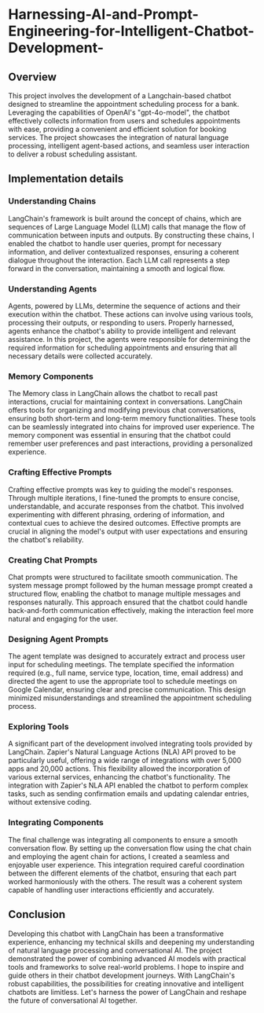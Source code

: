 # Harnessing-AI-and-Prompt-Engineering-for-Intelligent-Chatbot-Development-

## Overview
This project involves the development of a Langchain-based chatbot designed to streamline the appointment scheduling process for a bank. Leveraging the capabilities of OpenAI's "gpt-4o-model", the chatbot effectively collects information from users and schedules appointments with ease, providing a convenient and efficient solution for booking services. The project showcases the integration of natural language processing, intelligent agent-based actions, and seamless user interaction to deliver a robust scheduling assistant.

## Implementation details
### Understanding Chains
LangChain's framework is built around the concept of chains, which are sequences of Large Language Model (LLM) calls that manage the flow of communication between inputs and outputs. By constructing these chains, I enabled the chatbot to handle user queries, prompt for necessary information, and deliver contextualized responses, ensuring a coherent dialogue throughout the interaction. Each LLM call represents a step forward in the conversation, maintaining a smooth and logical flow.

### Understanding Agents
Agents, powered by LLMs, determine the sequence of actions and their execution within the chatbot. These actions can involve using various tools, processing their outputs, or responding to users. Properly harnessed, agents enhance the chatbot's ability to provide intelligent and relevant assistance. In this project, the agents were responsible for determining the required information for scheduling appointments and ensuring that all necessary details were collected accurately.

### Memory Components
The Memory class in LangChain allows the chatbot to recall past interactions, crucial for maintaining context in conversations. LangChain offers tools for organizing and modifying previous chat conversations, ensuring both short-term and long-term memory functionalities. These tools can be seamlessly integrated into chains for improved user experience. The memory component was essential in ensuring that the chatbot could remember user preferences and past interactions, providing a personalized experience.

### Crafting Effective Prompts
Crafting effective prompts was key to guiding the model's responses. Through multiple iterations, I fine-tuned the prompts to ensure concise, understandable, and accurate responses from the chatbot. This involved experimenting with different phrasing, ordering of information, and contextual cues to achieve the desired outcomes. Effective prompts are crucial in aligning the model's output with user expectations and ensuring the chatbot's reliability.

### Creating Chat Prompts
Chat prompts were structured to facilitate smooth communication. The system message prompt followed by the human message prompt created a structured flow, enabling the chatbot to manage multiple messages and responses naturally. This approach ensured that the chatbot could handle back-and-forth communication effectively, making the interaction feel more natural and engaging for the user.

### Designing Agent Prompts
The agent template was designed to accurately extract and process user input for scheduling meetings. The template specified the information required (e.g., full name, service type, location, time, email address) and directed the agent to use the appropriate tool to schedule meetings on Google Calendar, ensuring clear and precise communication. This design minimized misunderstandings and streamlined the appointment scheduling process.

### Exploring Tools
A significant part of the development involved integrating tools provided by LangChain. Zapier's Natural Language Actions (NLA) API proved to be particularly useful, offering a wide range of integrations with over 5,000 apps and 20,000 actions. This flexibility allowed the incorporation of various external services, enhancing the chatbot's functionality. The integration with Zapier's NLA API enabled the chatbot to perform complex tasks, such as sending confirmation emails and updating calendar entries, without extensive coding.

### Integrating Components
The final challenge was integrating all components to ensure a smooth conversation flow. By setting up the conversation flow using the chat chain and employing the agent chain for actions, I created a seamless and enjoyable user experience. This integration required careful coordination between the different elements of the chatbot, ensuring that each part worked harmoniously with the others. The result was a coherent system capable of handling user interactions efficiently and accurately.

## Conclusion
Developing this chatbot with LangChain has been a transformative experience, enhancing my technical skills and deepening my understanding of natural language processing and conversational AI. The project demonstrated the power of combining advanced AI models with practical tools and frameworks to solve real-world problems. I hope to inspire and guide others in their chatbot development journeys. With LangChain's robust capabilities, the possibilities for creating innovative and intelligent chatbots are limitless. Let's harness the power of LangChain and reshape the future of conversational AI together.
